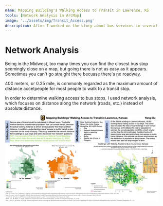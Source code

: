 ```yaml
---
name: Mapping Building's Walking Access to Transit in Lawrence, KS
tools: [Network Analysis in ArcMap]
image: '../assets/img/Transit_Access.png'
description: After I worked on the story about bus services in several college towns in the Midwest, I was curious about the served area and population statistics listed under the Federal Transit database profiles. To see how accurate the count was, I decided to map every building's access to transit in Lawrence, KS, where the University of Kansas is situated. This analysis shows that slightly less than half of buildings in Kansas have are within 400m/0.25 mile of walk along the raodway to the closest transit stop. It produces a much smaller number of served population. Lower-income neighborhoods also have a higher percentage of transit-accessible buildings.
---
```

# Network Analysis
Being in the Midwest, too many times you can find the closest bus stop seemingly close on a map, but going there is not as easy as it appears. Sometimes you can't go straight there becuase there's no roadway.

400 meters, or 0.25 mile, is commonly regarded as the maximum amount of distance accetpeople for most people to walk to a transit stop.

In order to determine walking access to bus stops, I used network analysis, which focuses on distance along the network (roads, etc.) instead of absolute distance. 

![preview](../assets/img/Transit_Access.png)
